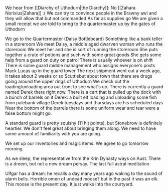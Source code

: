 We hear from [[Diarchy of Uthodurn|the Diarchy]]:
	No [[Zahara Norixius|Zahara]] :(
	We can try to convince people in the Brawny awl and they will allow that but not commanded
	As far as supplies go
		We are given a small receipt we are told to bring to the quartermaster up by the gates of Uthodurn

We go to the Quartermaster (Daisy Bottlebeard)
	Something like a bank teller in a storeroom
	We meet Daisy, a middle aged dwarven woman who runs the storeroom
		We meet her and she is sort of running the storeroom
	She puts together a crate of potions and such with some great goods
	She gets some help from a guard on duty on patrol
		There is usually whoever is on shift 
		There is some guard middle management who assigns everyone's posts
			Mack Lucas up in the guard tower
	The next shipment went out a week ago, it takes about 2 weeks or so
	Scuttlebut about town that there are drugs going around the upper rings of Uthodurn
We check out the loading/unloading area out front to see what's up. There is currently a guard named Derek there right now.
	There is a cart that is pulled up the dock with a bunch of barrels on it
		Derek: a built elf loading and unloading some fish from palebank village
		Derek tuesdays and thursdays are his scheduled days
	Near the bottom of the barrels there is some uniform wear and tear were a false bottom might go.

A standard guard is pretty squishy (11 hit points), but Stonebrow is definitely heartier. We don't feel great about bringing them along. We need to have some amount of familiarity with you are going.

We set up our inventories and magic items.
We agree to go tomorrow morning

As we sleep, the representative from the Krin Dynasty ways on Aust. There is a dreem, but not a new dream persay. The last full astral meditation

Ulfgar has a dream: he recalls a day many years ago waking to the sound of alarm bells. Horrible omen of undead moose? but in the past it was an elk. This moose is the present day. It just walks into the courtyard. 